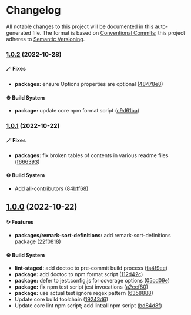 # Changelog

All notable changes to this project will be documented in this auto-generated
file. The format is based on [Conventional Commits][1]; this project adheres to
[Semantic Versioning][2].

### [1.0.2][3] (2022-10-28)

#### 🪄 Fixes

- **packages:** ensure Options properties are optional ([48478e8][4])

#### ⚙️ Build System

- **package:** update core npm format script ([c9d61ba][5])

### [1.0.1][6] (2022-10-22)

#### 🪄 Fixes

- **packages:** fix broken tables of contents in various readme files
  ([f666393][7])

#### ⚙️ Build System

- Add all-contributors ([84bff68][8])

## [1.0.0][9] (2022-10-22)

#### ✨ Features

- **packages/remark-sort-definitions:** add remark-sort-definitions package
  ([22f0818][10])

#### ⚙️ Build System

- **lint-staged:** add doctoc to pre-commit build process ([fa4f9ee][11])
- **package:** add doctoc to npm format script ([112d42c][12])
- **package:** defer to jest.config.js for coverage options ([05cd09e][13])
- **package:** fix npm test script jest invocations ([a2ccf80][14])
- **package:** use actual test ignore regex pattern ([6358888][15])
- Update core build toolchain ([19243d6][16])
- Update core lint npm script; add lint:all npm script ([bd84d8f][17])

[1]: https://conventionalcommits.org
[2]: https://semver.org
[3]:
  https://github.com/Xunnamius/unified-utils/compare/remark-sort-definitions@1.0.1...remark-sort-definitions@1.0.2
[4]:
  https://github.com/Xunnamius/unified-utils/commit/48478e8ea592171aadc86fe719310b50a2e6007e
[5]:
  https://github.com/Xunnamius/unified-utils/commit/c9d61bacbd52bc76b05abd3426474bf0176c3cd9
[6]:
  https://github.com/Xunnamius/unified-utils/compare/remark-sort-definitions@1.0.0...remark-sort-definitions@1.0.1
[7]:
  https://github.com/Xunnamius/unified-utils/commit/f6663933fe4a7d577956527efe752e18607262ba
[8]:
  https://github.com/Xunnamius/unified-utils/commit/84bff68339c7a742c104c0f2545fe62b28c8b473
[9]:
  https://github.com/Xunnamius/unified-utils/compare/05cd09e0cf13f18fa56f6156516bcf546b1238e6...remark-sort-definitions@1.0.0
[10]:
  https://github.com/Xunnamius/unified-utils/commit/22f08182701455c6ed489a180335150a895071d7
[11]:
  https://github.com/Xunnamius/unified-utils/commit/fa4f9ee3f9cd922875cf077f6d8b74105f0ba55e
[12]:
  https://github.com/Xunnamius/unified-utils/commit/112d42c6999f758ff618f4e116eb7cf38c09f77c
[13]:
  https://github.com/Xunnamius/unified-utils/commit/05cd09e0cf13f18fa56f6156516bcf546b1238e6
[14]:
  https://github.com/Xunnamius/unified-utils/commit/a2ccf801276c84e54d3fc1afaad574f78408d86f
[15]:
  https://github.com/Xunnamius/unified-utils/commit/63588887a7377f3ee7488b19c87f1f2bf1faa811
[16]:
  https://github.com/Xunnamius/unified-utils/commit/19243d623ba14cfd629c5e4632e6a75de508592b
[17]:
  https://github.com/Xunnamius/unified-utils/commit/bd84d8fc1fb5c4d1828a16a47214a6730f34899a
